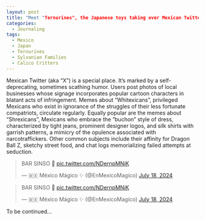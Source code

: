 ```yaml
---
layout: post
title: "Meet "Ternurines", the Japanese toys taking over Mexican Twitter"
categories:
  - Journaling
tags:
  - Mexico
  - Japan
  - Ternurines
  - Sylvanian Families
  - Calico Critters
---
```

Mexican Twitter (aka “X”) is a special place.  It’s marked by a self-deprecating, sometimes scathing humor.  Users post photos of local businesses whose signage incorporates popular cartoon characters in blatant acts of infringement.  Memes about “Whitexicans”, privileged Mexicans who exist in ignorance of the struggles of their less fortunate compatriots, circulate regularly.  Equally popular are the memes about “Shrexicans”, Mexicans who embrace the “buchon” style of dress, characterized by tight jeans, prominent designer logos, and silk shirts with garrish patterns, a mimicry of the opulence associated with narcotraffickers.  Other common subjects include their affinity for Dragon Ball Z, sketchy street food, and chat logs memorializing failed attempts at seduction. 

<blockquote class="twitter-tweet"><p lang="es" dir="ltr">BAR SINSO 🍻 <a href="https://t.co/NDernpMNiK">pic.twitter.com/NDernpMNiK</a></p>&mdash; 🇲🇽 México Mágico ✨ (@EnMexicoMagico) <a href="https://twitter.com/EnMexicoMagico/status/1813945901616152948?ref_src=twsrc%5Etfw">July 18, 2024</a></blockquote> <script async src="https://platform.twitter.com/widgets.js" charset="utf-8"></script>

<blockquote class="twitter-tweet"><p lang="es" dir="ltr">BAR SINSO 🍻 <a href="https://t.co/NDernpMNiK">pic.twitter.com/NDernpMNiK</a></p>&mdash; 🇲🇽 México Mágico ✨ (@EnMexicoMagico) <a href="https://twitter.com/EnMexicoMagico/status/1813945901616152948?ref_src=twsrc%5Etfw">July 18, 2024</a></blockquote> <script async src="https://platform.twitter.com/widgets.js" charset="utf-8"></script>

To be continued...
